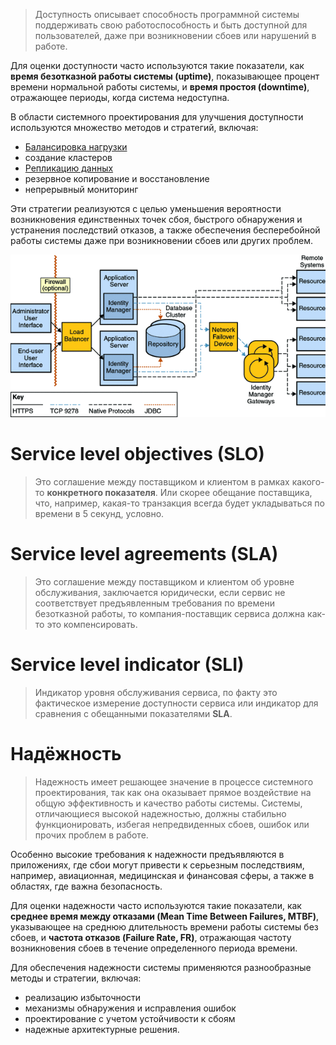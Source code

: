 > Доступность описывает способность программной системы поддерживать свою работоспособность и быть доступной для пользователей, даже при возникновении сбоев или нарушений в работе.

Для оценки доступности часто используются такие показатели, как **время безотказной работы системы (uptime)**, показывающее процент времени нормальной работы системы, и **время простоя (downtime)**, отражающее периоды, когда система недоступна.

В области системного проектирования для улучшения доступности используются множество методов и стратегий, включая:

- [Балансировка нагрузки](load-balancer.md)
- создание кластеров
- [Репликацию данных](replication.md)
- резервное копирование и восстановление
- непрерывный мониторинг

Эти стратегии реализуются с целью уменьшения вероятности возникновения единственных точек сбоя, быстрого обнаружения и устранения последствий отказов, а также обеспечения бесперебойной работы системы даже при возникновении сбоев или других проблем.

![Untitled](image-storage/Untitled%204.png)

# Service level objectives (SLO)
> Это соглашение между поставщиком и клиентом в рамках какого-то **конкретного показателя**. Или скорее обещание поставщика, что, например, какая-то транзакция всегда будет укладываться по времени в 5 секунд, условно.

# Service level agreements (SLA)
> Это соглашение между поставщиком и клиентом об уровне обслуживания, заключается юридически, если сервис не соответствует предъявленным требования по времени безотказной работы, то компания-поставщик сервиса должна как-то это компенсировать.

#  Service level indicator (SLI) 
> Индикатор уровня обслуживания сервиса, по факту это фактическое измерение доступности сервиса или индикатор для сравнения с обещанными показателями **SLA**.

# Надёжность
> Надежность имеет решающее значение в процессе системного проектирования, так как она оказывает прямое воздействие на общую эффективность и качество работы системы. Системы, отличающиеся высокой надежностью, должны стабильно функционировать, избегая непредвиденных сбоев, ошибок или прочих проблем в работе.

Особенно высокие требования к надежности предъявляются в приложениях, где сбои могут привести к серьезным последствиям, например, авиационная, медицинская и финансовая сферы, а также в областях, где важна безопасность.

Для оценки надежности часто используются такие показатели, как **среднее время между отказами (Mean Time Between Failures, MTBF)**, указывающее на среднюю длительность времени работы системы без сбоев, и **частота отказов (Failure Rate, FR)**, отражающая частоту возникновения сбоев в течение определенного периода времени.

Для обеспечения надежности системы применяются разнообразные методы и стратегии, включая:

- реализацию избыточности
- механизмы обнаружения и исправления ошибок
- проектирование с учетом устойчивости к сбоям
- надежные архитектурные решения.